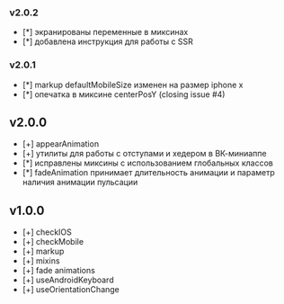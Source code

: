 ### v2.0.2
- [*] экранированы переменные в миксинах
- [*] добавлена инструкция для работы с SSR

### v2.0.1
- [*] markup defaultMobileSize изменен на размер iphone x
- [*] опечатка в миксине centerPosY (closing issue #4)

## v2.0.0
- [+] appearAnimation
- [+] утилиты для работы с отступами и хедером в ВК-миниаппе
- [*] исправлены миксины с использованием глобальных классов
- [*] fadeAnimation принимает длительность анимации и параметр наличия анимации пульсации

## v1.0.0
- [+] checkIOS
- [+] checkMobile
- [+] markup
- [+] mixins
- [+] fade animations
- [+] useAndroidKeyboard
- [+] useOrientationChange
